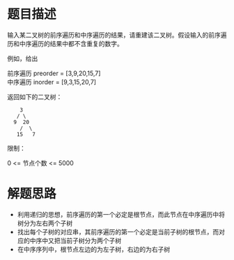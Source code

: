 # 题目描述
输入某二叉树的前序遍历和中序遍历的结果，请重建该二叉树。假设输入的前序遍历和中序遍历的结果中都不含重复的数字。

例如，给出

前序遍历 preorder = [3,9,20,15,7]  
中序遍历 inorder = [9,3,15,20,7]

返回如下的二叉树：   
```
    3
   / \
  9  20
    /  \
   15   7
```
限制：

0 <= 节点个数 <= 5000

# 解题思路
* 利用递归的思想，前序遍历的第一个必定是根节点，而此节点在中序遍历中将树分为左右两个子树
* 找出每个子树的对应串，其前序遍历的第一个必定是当前子树的根节点，而对应的中序中又把当前子树分为两个子树
* 在中序序列中，根节点左边的为左子树，右边的为右子树
